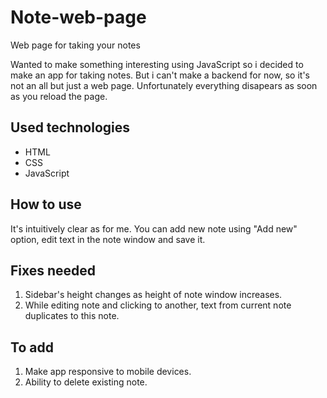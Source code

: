 # Note-web-page
Web page for taking your notes

Wanted to make something interesting using JavaScript so i decided to make an app for taking notes. But i can't make a backend for now, so it's not an all but just a web page. Unfortunately everything disapears as soon as you reload the page.

## Used technologies
* HTML
* CSS
* JavaScript

## How to use
It's intuitively clear as for me. You can add new note using "Add new" option, edit text in the note window and save it.

## Fixes needed
1. Sidebar's height changes as height of note window increases.
2. While editing note and clicking to another, text from current note duplicates to this note.

## To add
1. Make app responsive to mobile devices.
2. Ability to delete existing note.
